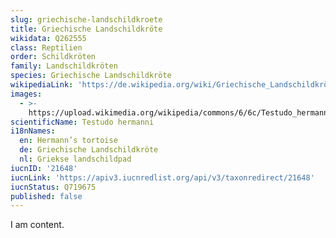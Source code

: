```yaml
---
slug: griechische-landschildkroete
title: Griechische Landschildkröte
wikidata: Q262555
class: Reptilien
order: Schildkröten
family: Landschildkröten
species: Griechische Landschildkröte
wikipediaLink: 'https://de.wikipedia.org/wiki/Griechische_Landschildkröte'
images:
  - >-
    https://upload.wikimedia.org/wikipedia/commons/6/6c/Testudo_hermanni_hermanni_Mallorca_02.jpg
scientificName: Testudo hermanni
i18nNames:
  en: Hermann’s tortoise
  de: Griechische Landschildkröte
  nl: Griekse landschildpad
iucnID: '21648'
iucnLink: 'https://apiv3.iucnredlist.org/api/v3/taxonredirect/21648'
iucnStatus: Q719675
published: false
---
```


I am content.
